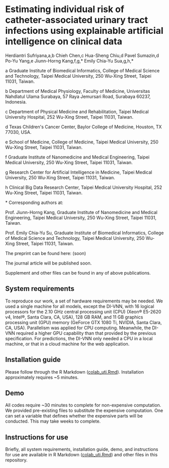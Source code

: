 # Estimating individual risk of catheter-associated urinary tract infections using explainable artificial intelligence on clinical data

Herdiantri Sufriyana,a,b Chieh Chen,c Hua-Sheng Chiu,d Pavel Sumazin,d Po-Yu Yang,e Jiunn-Horng Kang,f,g,* Emily Chia-Yu Sua,g,h,*

a Graduate Institute of Biomedical Informatics, College of Medical Science and Technology, Taipei Medical University, 250 Wu-Xing Street, Taipei 11031, Taiwan.

b Department of Medical Physiology, Faculty of Medicine, Universitas Nahdlatul Ulama Surabaya, 57 Raya Jemursari Road, Surabaya 60237, Indonesia.

c Department of Physical Medicine and Rehabilitation, Taipei Medical University Hospital, 252 Wu-Xing Street, Taipei 11031, Taiwan.

d Texas Children's Cancer Center, Baylor College of Medicine, Houston, TX 77030, USA.

e School of Medicine, College of Medicine, Taipei Medical University, 250 Wu-Xing Street, Taipei 11031, Taiwan.

f Graduate Institute of Nanomedicine and Medical Engineering, Taipei Medical University, 250 Wu-Xing Street, Taipei 11031, Taiwan.

g Research Center for Artificial Intelligence in Medicine, Taipei Medical University, 250 Wu-Xing Street, Taipei 11031, Taiwan.

h Clinical Big Data Research Center, Taipei Medical University Hospital, 252 Wu-Xing Street, Taipei 11031, Taiwan.

\* Corresponding authors at:

Prof. Jiunn-Horng Kang, Graduate Institute of Nanomedicine and Medical Engineering, Taipei Medical University, 250 Wu-Xing Street, Taipei 11031, Taiwan.

Prof. Emily Chia-Yu Su, Graduate Institute of Biomedical Informatics, College of Medical Science and Technology, Taipei Medical University, 250 Wu-Xing Street, Taipei 11031, Taiwan. 

The preprint can be found here:
(soon)

The journal article will be published soon.

Supplement and other files can be found in any of above publications.


## System requirements

To reproduce our work, a set of hardware requirements may be needed. We used a 
single machine for all models, except the DI-VNN, with 16 logical processors 
for the 2.10 GHz central processing unit (CPU) (Xeon® E5-2620 v4, Intel®, Santa 
Clara, CA, USA), 128 GB RAM, and 11 GB graphics processing unit (GPU) memory 
(GeForce GTX 1080 Ti, NVIDIA, Santa Clara, CA, USA). Parallelism was applied 
for CPU computing. Meanwhile, the DI-VNN required a higher GPU capability than 
that provided by the previous specification. For predictions, the 
DI-VNN only needed a CPU in a local machine, or that in a cloud machine for the 
web application.

## Installation guide

Please follow through the R Markdown ([colab_uti.Rmd](https://github.com/herdiantrisufriyana/colab_uti/blob/master/colab_uti.Rmd)). 
Installation approximately requires ~5 minutes.


## Demo

All codes require ~30 minutes to complete for non-expensive computation. We 
provided pre-existing files to substitute the expensive computation. One can 
set a variable that defines whether the expensive parts will be conducted. This 
may take weeks to complete.


## Instructions for use

Briefly, all system requirements, installation guide, demo, and instructions 
for use are available in R Markdown ([colab_uti.Rmd](https://github.com/herdiantrisufriyana/colab_uti/blob/master/colab_uti.Rmd)) and 
other files in this repository.
